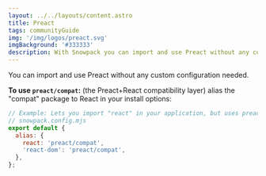 ```yaml
---
layout: ../../layouts/content.astro
title: Preact
tags: communityGuide
img: '/img/logos/preact.svg'
imgBackground: '#333333'
description: With Snowpack you can import and use Preact without any custom configuration needed.
---
```


You can import and use Preact without any custom configuration needed.

**To use `preact/compat`:** (the Preact+React compatibility layer) alias the "compat" package to React in your install options:

```js
// Example: Lets you import "react" in your application, but uses preact internally
// snowpack.config.mjs
export default {
  alias: {
    react: 'preact/compat',
    'react-dom': 'preact/compat',
  },
};
```

